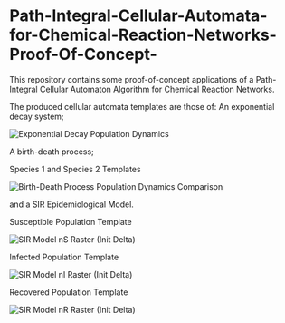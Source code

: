 # Path-Integral-Cellular-Automata-for-Chemical-Reaction-Networks-Proof-Of-Concept-
This repository contains some proof-of-concept applications of a Path-Integral Cellular Automaton Algorithm for Chemical Reaction Networks. 

The produced cellular automata templates are those of:
An exponential decay system;

![Exponential Decay Population Dynamics](https://github.com/AReyesVelazquez/Path-Integral-Cellular-Automata-for-Chemical-Reaction-Networks-Proof-Of-Concept-/assets/123592411/90a61313-d9e4-4002-a0e0-c7648a392a2b)

A birth-death process;

Species 1 and Species 2 Templates

![Birth-Death Process Population Dynamics Comparison](https://github.com/AReyesVelazquez/Path-Integral-Cellular-Automata-for-Chemical-Reaction-Networks-Proof-Of-Concept-/assets/123592411/5410db2f-8cc7-4df9-9d6c-56431d2bb606)


and a SIR Epidemiological Model.


Susceptible Population Template

![SIR Model nS Raster (Init  Delta)](https://github.com/AReyesVelazquez/Path-Integral-Cellular-Automata-for-Chemical-Reaction-Networks-Proof-Of-Concept-/assets/123592411/f5257a95-7e9d-4d9b-a3b5-2b911d9664b2)


Infected Population Template

![SIR Model nI Raster (Init  Delta)](https://github.com/AReyesVelazquez/Path-Integral-Cellular-Automata-for-Chemical-Reaction-Networks-Proof-Of-Concept-/assets/123592411/3132eae1-c028-45fc-a037-116eb7d76d61)


Recovered Population Template

![SIR Model nR Raster (Init  Delta)](https://github.com/AReyesVelazquez/Path-Integral-Cellular-Automata-for-Chemical-Reaction-Networks-Proof-Of-Concept-/assets/123592411/9a8e32b6-2d3c-4f9b-8153-9d73537a8738)
